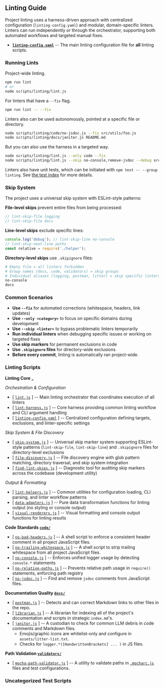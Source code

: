 ## Linting Guide

Project linting uses a harness-driven approach with centralized configuration (`linting-config.yaml`) and modular, domain-specific linters. Linters can run independently or through the orchestrator, supporting both automated workflows and targeted manual fixes.

- [**`linting-config.yaml`**](linting-config.yaml)
  -- The main linting configuration file for **all** linting scripts.

### Running Lints

Project-wide linting.
```bash
npm run lint
# or
node scripts/linting/lint.js
```
For linters that have a `--fix` flag.
```bash
npm run lint -- --fix
```
Linters also can be used autonomously, pointed at a specific file or directory.
```bash
node scripts/linting/code/no-jsdoc.js --fix src/utils/foo.js
node scripts/linting/docs/janitor.js README.md
```
But you can also use the harness in a targeted way.
```bash
node scripts/linting/lint.js --only code --fix
node scripts/linting/lint.js --skip no-console,remove-jsdoc --debug src/
```

Linters also have unit tests, which can be initiated with `npm test -- --group linting`.
See [the test index](../../test/index.md) for more details.

### Skip System

The project uses a universal skip system with ESLint-style patterns:

**File-level skips** prevent entire files from being processed:
```javascript
// lint-skip-file logging
// lint-skip-file docs
```

**Line-level skips** exclude specific lines:
```javascript
console.log('debug'); // lint-skip-line no-console
// lint-skip-next-line paths
const relative = require('./helper');
```

**Directory-level skips** use `.skipignore` files:
```bash
# Empty file = all linters forbidden
# Group names (docs, code, validators) = skip groups
# Individual aliases (logging, postman, litter) = skip specific linters
no-console
docs
```

### Common Scenarios

- **Use `--fix`** for automated corrections (whitespace, headers, link updates)
- **Use `--only <category>`** to focus on specific domains during development
- **Use `--skip <linter>`** to bypass problematic linters temporarily
- **Run individual linters** when debugging specific issues or working on targeted fixes
- **Use skip markers** for permanent exclusions in code
- **Use `.skipignore` files** for directory-wide exclusions
- **Before every commit**, linting is automatically ran project-wide.

### Linting Scripts

**Linting Core [`.`](index.md)**

*Orchestration & Configuration*
- [ [`lint.js`](lint.js) ]
  -- Main linting orchestrator that coordinates execution of all linters
- [ [`lint-harness.js`](lint-harness.js) ]
  -- Core harness providing common linting workflow and CLI argument handling
- [ [`linting-config.yaml`](linting-config.yaml) ]
  -- Centralized configuration defining targets, exclusions, and linter-specific settings

*Skip System & File Discovery*
- [ [`skip-system.js`](lib/skip-system.js) ]
  -- Universal skip marker system supporting ESLint-style patterns (`lint-skip-file`, `lint-skip-line`) and `.skipignore` files for directory-level exclusions
- [ [`file-discovery.js`](lib/file-discovery.js) ]
  -- File discovery engine with glob pattern matching, directory traversal, and skip system integration
- [ [`find-lint-skips.js`](lib/find-lint-skips.js) ]
  -- Diagnostic tool for auditing skip markers across the codebase (development utility)

*Output & Formatting*
- [ [`lint-helpers.js`](lib/lint-helpers.js) ]
  -- Common utilities for configuration loading, CLI parsing, and linter workflow patterns
- [ [`data-adapters.js`](lib/data-adapters.js) ]
  -- Pure data transformation functions for linting output (no styling or console output)
- [ [`visual-renderers.js`](lib/visual-renderers.js) ]
  -- Visual formatting and console output functions for linting results

**Code Standards [`code/`](code/)**
- [ [`no-bad-headers.js`](code/no-bad-headers.js) ]
  -- A shell script to enforce a consistent header comment in all project JavaScript files.
- [ [`no-trailing-whitespace.js`](code/no-trailing-whitespace.js) ]
  -- A shell script to strip trailing whitespace from all project JavaScript files.   
- [ [`no-console.js`](code/no-console.js) ]
  -- Enforces unified logger usage by detecting `console.*` statements
- [ [`no-relative-paths.js`](code/no-relative-paths.js) ]
  -- Prevents relative path usage in `require()` statements, enforcing path registry
- [ [`no-jsdoc.js`](code/no-jsdoc.js) ]
  -- Find and remove `jsdoc` comments from JavaScript files. 

**Documentation Quality [`docs/`](docs/)**
- [ [`postman.js`](docs/postman.js) ]
  -- Detects and can correct Markdown links to other files in the repo.
- [ [`librarian.js`](docs/librarian.js) ]
  -- A librarian for indexing all of the project's documentation and scripts in strategic `index.md`'s.
- [ [`janitor.js`](docs/janitor.js) ]
  -- A custodian to check for common LLM debris in code comments and Markdown files.
     - Emojis/graphic icons are whitelist-only and configure in `assets/litter-list.txt`.
     - Checks for `logger.*([HandwrittenBrackets] ... )` in JS files.

**Path Validation [`validators/`](validators/)**
- [ [`mocha-path-validator.js`](validators/mocha-path-validator.js) ]
  -- A utility to validate paths in [`.mocharc.js`](../../.mocharc.js) files and test configurations.

### Uncategorized Test Scripts
<!-- uncategorized-start -->
<!-- uncategorized-end -->
